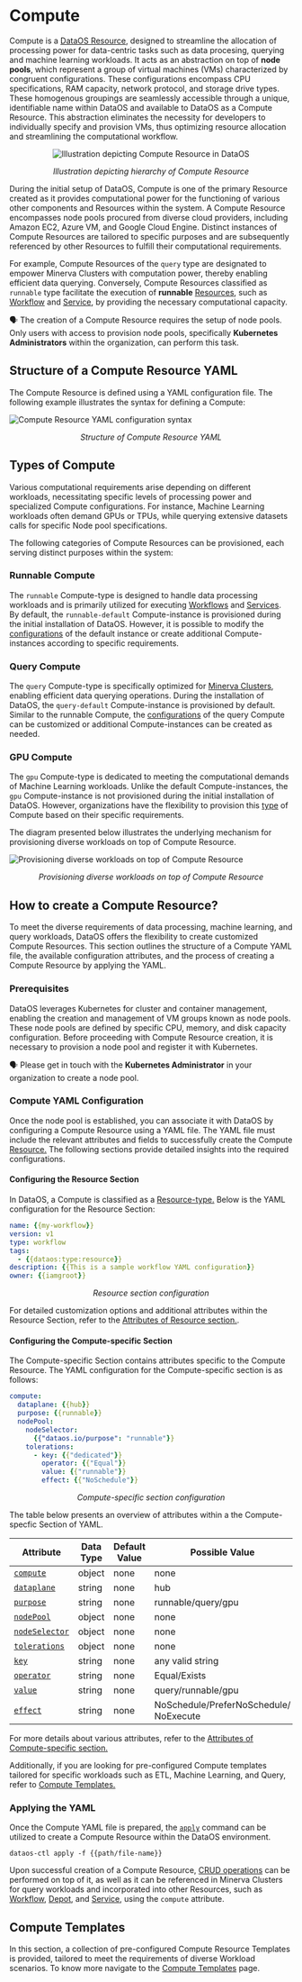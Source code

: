 # Compute

Compute is a [DataOS Resource](../resources.md), designed to streamline the allocation of processing power for data-centric tasks such as data procesing, querying and machine learning workloads. It acts as an abstraction on top of **node pools**, which represent a group of virtual machines (VMs) characterized by congruent configurations. These configurations encompass CPU specifications, RAM capacity, network protocol, and storage drive types. These homogenous groupings are seamlessly accessible through a unique, identifiable name within DataOS and available to DataOS as a Compute Resource. This abstraction eliminates the necessity for developers to individually specify and provision VMs, thus optimizing resource allocation and streamlining the computational workflow.

<center>

![Illustration depicting Compute Resource in DataOS](./compute/compute.png)

</center>

<center>
<i>Illustration depicting hierarchy of Compute Resource</i></center>

During the initial setup of DataOS, Compute is one of the primary Resource created as it provides computational power for the functioning of various other components and Resources within the system. A Compute Resource encompasses node pools procured from diverse cloud providers, including Amazon EC2, Azure VM, and Google Cloud Engine. Distinct instances of Compute Resources are tailored to specific purposes and are subsequently referenced by other Resources to fulfill their computational requirements.

For example, Compute Resources of the `query` type are designated to empower Minerva Clusters with computation power, thereby enabling efficient data querying. Conversely, Compute Resources classified as `runnable` type facilitate the execution of **runnable** [Resources](../resources.md), such as [Workflow](./workflow.md) and [Service](./service.md), by providing the necessary computational capacity.

<aside class="callout">

🗣️  The creation of a Compute Resource requires the setup of node pools. Only users with access to provision node pools, specifically <b>Kubernetes Administrators</b> within the organization, can perform this task.
</aside>

## Structure of a Compute Resource YAML

The Compute Resource is defined using a YAML configuration file. The following example illustrates the syntax for defining a Compute:

![Compute Resource YAML configuration syntax](./compute/compute_yaml.png)

<center><i>Structure of Compute Resource YAML</i></center>

## Types of Compute

Various computational requirements arise depending on different workloads, necessitating specific levels of processing power and specialized Compute configurations. For instance, Machine Learning workloads often demand GPUs or TPUs, while querying extensive datasets calls for specific Node pool specifications.

The following categories of Compute Resources can be provisioned, each serving distinct purposes within the system:

### **Runnable Compute**

The `runnable` Compute-type is designed to handle data processing workloads and is primarily utilized for executing [Workflows](./workflow.md) and [Services](./service.md). By default, the `runnable-default` Compute-instance is provisioned during the initial installation of DataOS. However, it is possible to modify the [configurations](./compute/compute_templates.md#runnable-compute) of the default instance or create additional Compute-instances according to specific requirements.

### **Query Compute**

The `query` Compute-type is specifically optimized for [Minerva Clusters](./cluster.md#minerva), enabling efficient data querying operations. During the installation of DataOS, the `query-default` Compute-instance is provisioned by default. Similar to the runnable Compute, the [configurations](./compute/compute_templates.md#query-compute) of the query Compute can be customized or additional Compute-instances can be created as needed.

### **GPU Compute**

The `gpu` Compute-type is dedicated to meeting the computational demands of Machine Learning workloads. Unlike the default Compute-instances, the `gpu` Compute-instance is not provisioned during the initial installation of DataOS. However, organizations have the flexibility to provision this [type](./compute/compute_templates.md#gpu-compute) of Compute based on their specific requirements. 

The diagram presented below illustrates the underlying mechanism for provisioning diverse workloads on top of Compute Resource.

![Provisioning diverse workloads on top of Compute Resource](./compute/compute_underlying_mechanism.png)

<center>

<i>Provisioning diverse workloads on top of Compute Resource</i>

</center>

## How to create a Compute Resource?

To meet the diverse requirements of data processing, machine learning, and query workloads, DataOS offers the flexibility to create customized Compute Resources. This section outlines the structure of a Compute YAML file, the available configuration attributes, and the process of creating a Compute Resource by applying the YAML.

### **Prerequisites**

DataOS leverages Kubernetes for cluster and container management, enabling the creation and management of VM groups known as node pools. These node pools are defined by specific CPU, memory, and disk capacity configuration. Before proceeding with Compute Resource creation, it is necessary to provision a node pool and register it with Kubernetes.

<aside class="callout">
🗣️ Please get in touch with the <b>Kubernetes Administrator</b> in your organization to create a node pool.

</aside>

### **Compute YAML Configuration**
Once the node pool is established, you can associate it with DataOS by configuring a Compute Resource using a YAML file. The YAML file must include the relevant attributes and fields to successfully create the Compute [Resource.](../resources.md) The following sections provide detailed insights into the required configurations.

#### **Configuring the Resource Section**

In DataOS, a Compute is classified as a [Resource-type.](./types_of_dataos_resources.md) Below is the YAML configuration for the Resource Section:
```yaml
name: {{my-workflow}}
version: v1 
type: workflow 
tags: 
  - {{dataos:type:resource}}
description: {{This is a sample workflow YAML configuration}}
owner: {{iamgroot}}
```
<center><i>Resource section configuration</i></center>

For detailed customization options and additional attributes within the Resource Section, refer to the [Attributes of Resource section.](../resources/resource_attributes.md).

#### **Configuring the Compute-specific Section**

The Compute-specific Section contains attributes specific to the Compute Resource. The YAML configuration for the Compute-specific section is as follows:

```yaml
compute:
  dataplane: {{hub}}
  purpose: {{runnable}}
  nodePool:
    nodeSelector:
      {{"dataos.io/purpose": "runnable"}}
    tolerations:
      - key: {{"dedicated"}}
        operator: {{"Equal"}}
        value: {{"runnable"}}
        effect: {{"NoSchedule"}}
```
<center><i>Compute-specific section configuration</i></center>


The table below presents an overview of attributes within a the Compute-specfic Section of YAML.

<center>

| Attribute | Data Type | Default Value | Possible Value | Requirement |
| --- | --- | --- | --- | --- |
| [`compute`](./compute/yaml_configuration_attributes.md#compute) | object | none | none | mandatory |
| [`dataplane`](./compute/yaml_configuration_attributes.md#dataplane) | string | none | hub | mandatory |
| [`purpose`](./compute/yaml_configuration_attributes.md#purpose) | string | none | runnable/query/gpu | mandatory |
| [`nodePool`](./compute/yaml_configuration_attributes.md#nodepool) | object | none | none | mandatory  |
| [`nodeSelector`](./compute/yaml_configuration_attributes.md#nodeselector) | object | none | none | mandatory |
| [`tolerations`](./compute/yaml_configuration_attributes.md#tolerations) | object | none | none | mandatory |
| [`key`](./compute/yaml_configuration_attributes.md#key) | string | none | any valid string | mandatory |
| [`operator`](./compute/yaml_configuration_attributes.md#operator) | string | none | Equal/Exists | mandatory  |
| [`value`](./compute/yaml_configuration_attributes.md#value) | string | none | query/runnable/gpu | mandatory |
| [`effect`](./compute/yaml_configuration_attributes.md#effect) | string | none | NoSchedule/PreferNoSchedule/<br>NoExecute | mandatory |

</center>

For more details about various attributes, refer to the [Attributes of Compute-specific section.](./compute/yaml_configuration_attributes.md)

Additionally, if you are looking for pre-configured Compute templates tailored for specific workloads such as ETL, Machine Learning, and Query, refer to [Compute Templates.](./compute/compute_templates.md)

### **Applying the YAML**

Once the Compute YAML file is prepared, the [`apply`](../interfaces/cli/command_reference.md#apply) command can be utilized to create a Compute Resource within the DataOS environment.

```shell
dataos-ctl apply -f {{path/file-name}}
```

Upon successful creation of a Compute Resource, [CRUD operations](../resources.md#crud-operations-on-dataos-resources) can be performed on top of it, as well as it can be referenced in Minerva Clusters for query workloads and incorporated into other Resources, such as [Workflow](./workflow.md), [Depot](./depot.md), and [Service](./service.md), using the `compute` attribute.


## Compute Templates

In this section, a collection of pre-configured Compute Resource Templates is provided, tailored to meet the requirements of diverse Workload scenarios. To know more navigate to the [Compute Templates](./compute/compute_templates.md) page.
